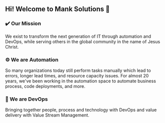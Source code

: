 ## Hi! Welcome to Mank Solutions 👋

### ✔️ Our Mission
We exist to transform the next generation of IT through automation and DevOps, while serving others in the global community in the name of Jesus Christ.

### ⚙️ We are Automation
So many organizations today still perform tasks manually which lead to errors, longer lead times, and resource capacity issues. For almost 20 years, we've been working in the automation space to automate business process, code deployments, and more.

### 🚀 We are DevOps
Bringing together people, process and technology with DevOps and value delivery with Value Stream Management.
